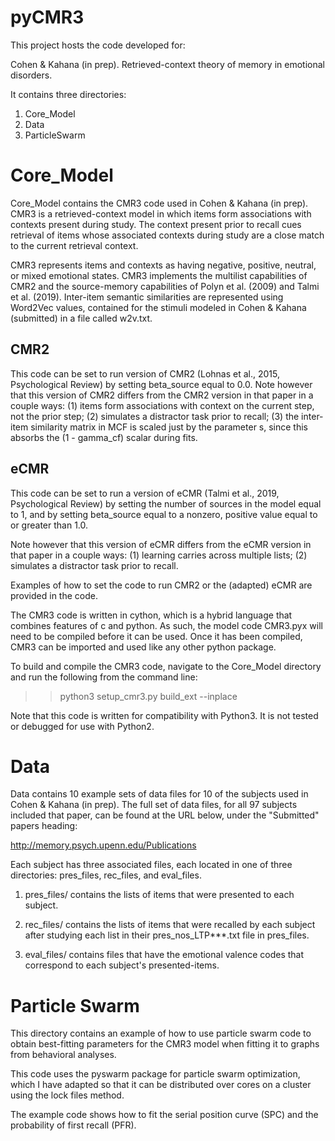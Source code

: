 # pyCMR3

This project hosts the code developed for: 

Cohen & Kahana (in prep). Retrieved-context theory of memory in emotional disorders.

It contains three directories: 

1. Core_Model
2. Data
3. ParticleSwarm

# Core_Model

Core_Model contains the CMR3 code used in Cohen & Kahana (in prep). CMR3 is a
retrieved-context model in which items form associations with contexts present
during study. The context present prior to recall cues retrieval of items 
whose associated contexts during study are a close match to the current 
retrieval context.

CMR3 represents items and contexts as having negative, positive, neutral, or
mixed emotional states. CMR3 implements the multilist capabilities of CMR2
and the source-memory capabilities of Polyn et al. (2009) and Talmi et al. (2019).
Inter-item semantic similarities are represented using Word2Vec values, contained
for the stimuli modeled in Cohen & Kahana (submitted) in a file called w2v.txt.

## CMR2
This code can be set to run version of CMR2 (Lohnas et al., 2015, Psychological Review)
by setting beta_source equal to 0.0. Note however that this version of CMR2 
differs from the CMR2 version in that paper in a couple ways: (1) items form
associations with context on the current step, not the prior step; (2) simulates
a distractor task prior to recall; (3) the inter-item similarity matrix in MCF is 
scaled just by the parameter s, since this absorbs the (1 - gamma_cf) scalar
during fits.

## eCMR
This code can be set to run a version of eCMR (Talmi et al., 2019, Psychological Review) 
by setting the number of sources in the model equal to 1, and by setting 
beta_source equal to a nonzero, positive value equal to or greater than 1.0. 

Note however that this version of eCMR differs from the eCMR version in that paper in a couple
ways: (1) learning carries across multiple lists; (2) simulates a distractor task
prior to recall.

Examples of how to set the code to run CMR2 or the (adapted) eCMR are provided 
in the code.

The CMR3 code is written in cython, which is a hybrid language that combines
features of c and python. As such, the model code CMR3.pyx will need to 
be compiled before it can be used. Once it has been compiled, CMR3 can
be imported and used like any other python package.

To build and compile the CMR3 code, navigate to the Core_Model directory
and run the following from the command line:

>> python3 setup_cmr3.py build_ext --inplace

Note that this code is written for compatibility with Python3. It is not tested 
or debugged for use with Python2.

# Data

Data contains 10 example sets of data files for 10 of the subjects 
used in Cohen & Kahana (in prep). The full set of data files, for all 97
subjects included that paper, can be found at the URL below, 
under the "Submitted" papers heading:

http://memory.psych.upenn.edu/Publications

Each subject has three associated files, each located in one of three
directories: pres_files, rec_files, and eval_files. 

1. pres_files/  contains the lists of items that were presented to each
subject. 

2. rec_files/  contains the lists of items that were recalled
by each subject after studying each list in their pres_nos_LTP***.txt file in pres_files.

3. eval_files/  contains files that have the emotional valence codes 
that correspond to each subject's presented-items.

# Particle Swarm

This directory contains an example of how to use particle swarm code to 
obtain best-fitting parameters for the CMR3 model when fitting it to
graphs from behavioral analyses. 

This code uses the pyswarm package for particle swarm optimization, which
I have adapted so that it can be distributed over cores on a cluster using
the lock files method. 

The example code shows how to fit the serial position curve (SPC) 
and the probability of first recall (PFR).
